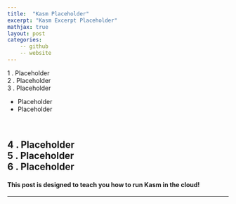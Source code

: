 ```yaml
---
title:  "Kasm Placeholder"
excerpt: "Kasm Excerpt Placeholder"
mathjax: true
layout: post
categories:
    -- github
    -- website
---
```

1 . Placeholder
<br>
2 . Placeholder
<br>
3 . Placeholder<br>

- Placeholder
- Placeholder
<br>

4 . Placeholder
<br>
5 . Placeholder
<br>
6 . Placeholder<br>
---

#### This post is designed to teach you how to run Kasm in the cloud!



---

